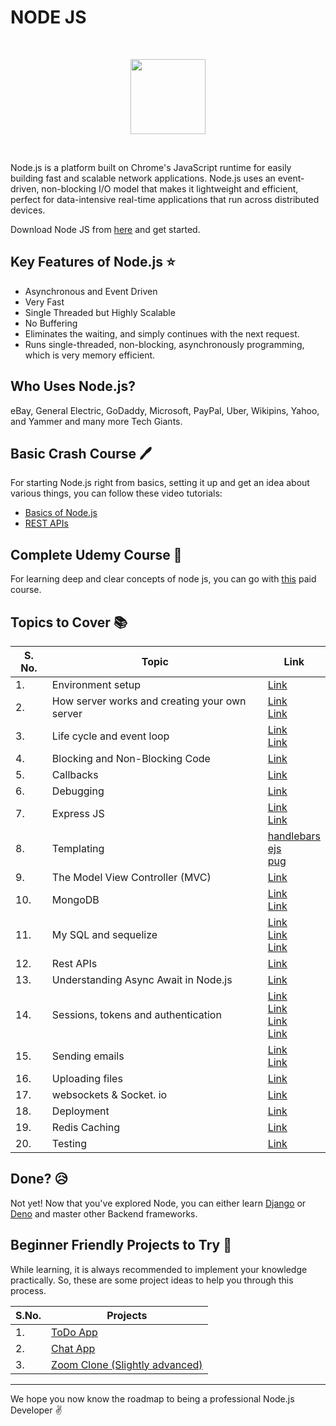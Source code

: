 # NODE JS

<br>
<p align="center"><img src="https://i.ibb.co/1mY7cN5/1200px-Node-js-logo-svg.png" height="120"></p>
<br>

Node.js is a platform built on Chrome's JavaScript runtime for easily building fast and scalable network applications. Node.js uses an event-driven, non-blocking I/O model that makes it lightweight and efficient, perfect for data-intensive real-time applications that run across distributed devices. 

Download Node JS from [here](https://nodejs.org/en/download/) and get started. 

## Key Features of Node.js :star:

* Asynchronous and Event Driven
* Very Fast
* Single Threaded but Highly Scalable
* No Buffering
* Eliminates the waiting, and simply continues with the next request. 
* Runs single-threaded, non-blocking, asynchronously programming, which is very memory efficient. 

## Who Uses Node.js?

eBay, General Electric, GoDaddy, Microsoft, PayPal, Uber, Wikipins, Yahoo, and Yammer and many more Tech Giants. 

## Basic Crash Course :pen:

For starting Node.js right from basics, setting it up and get an idea about various things, you can follow these video tutorials:

* [Basics of Node.js](https://www.youtube.com/watch?v=w-7RQ46RgxU&list=PL4cUxeGkcC9gcy9lrvMJ75z9maRw4byYp)
* [REST APIs](https://www.youtube.com/watch?v=0oXYLzuucwE&list=PL55RiY5tL51q4D-B63KBnygU6opNPFk_q)

## Complete Udemy Course :book:

For learning deep and clear concepts of node js, you can go with [this](https://www.udemy.com/course/the-complete-nodejs-developer-course-2/) paid course. 

## Topics to Cover :books:

| S. No. | Topic                                         | Link                                                                                                                                                                                                                                                           |
| ----- | --------------------------------------------- | -------------------------------------------------------------------------------------------------------------------------------------------------------------------------------------------------------------------------------------------------------------- |
| 1. | Environment setup                             | [Link](https://www.tutorialspoint.com/nodejs/nodejs_environment_setup.htm)                                                                                                                                                                                     |
| 2. | How server works and creating your own server | [Link](https://www.tutorialspoint.com/nodejs/nodejs_first_application.htm) <br> [Link](https://www.youtube.com/watch?v=YSyFSnisip0)                                                                                                                            |
| 3. | Life cycle and event loop                     | [Link](https://www.tutorialspoint.com/nodejs/nodejs_event_loop.htm) <br> [Link](https://www.youtube.com/watch?v=qZ_rLRsJ1tU)                                                                                                                                   |
| 4. | Blocking and Non-Blocking Code                | [Link](https://nodejs.org/en/docs/guides/dont-block-the-event-loop/)                                                                                                                                                                                           |
| 5. | Callbacks                                     | [Link](https://www.youtube.com/watch?v=ui4-OADfgIk)                                                                                                                                                                                                            |
| 6. | Debugging                                     | [Link](https://nodejs.org/en/docs/guides/debugging-getting-started/)                                                                                                                                                                                           |
| 7. | Express JS                                    | [Link](https://expressjs.com/en/starter/installing.html) <br> [Link](https://www.youtube.com/watch?v=L72fhGm1tfE)                                                                                                                                              |
| 8. | Templating                                    | [handlebars](https://handlebarsjs.com/)<br> [ejs](http://ejs.co/#docs) <br> [pug](https://pugjs.org/api/getting-started.html)                                                                                                                                  |
| 9. | The Model View Controller (MVC)               | [Link](https://developer.mozilla.org/en-US/docs/Glossary/MVC)                                                                                                                                                                                                  |
| 10. | MongoDB                                       | [Link](https://mongoosejs.com/docs/) <br> [Link](https://www.w3schools.com/nodejs/nodejs_mongodb.asp)                                                                                                                                                          |
| 11. | My SQL and sequelize                          | [Link](https://www.w3schools.com/sql/) <br> [Link](https://github.com/sidorares/node-mysql2) <br> [Link](http://docs.sequelizejs.com/)                                                                                                                         |
| 12. | Rest APIs                                     | [Link](https://www.youtube.com/watch?v=0oXYLzuucwE&list=PL55RiY5tL51q4D-B63KBnygU6opNPFk_q)                                                                                                                                                                    |
| 13. | Understanding Async Await in Node.js          | [Link](https://developer.mozilla.org/en-US/docs/Web/JavaScript/Reference/Statements/async_function)                                                                                                                                                            |
| 14. | Sessions, tokens and authentication           | [Link](https://www.quora.com/What-is-a-session-in-a-Web-Application) <br> [Link](https://developer.mozilla.org/en-US/docs/Web/HTTP/Cookies) <br> [Link](https://github.com/expressjs/session) <br> [Link](https://www.youtube.com/watch?v=7nafaH9SddU&t=1238s) |
| 15. | Sending emails                                | [Link](https://nodemailer.com/about/) <br> [Link](https://sendgrid.com/docs/)                                                                                                                                                                                  |
| 16. | Uploading files                               | [Link](https://www.youtube.com/watch?v=srPXMt1Q0nY)                                                                                                                                                                                                            |
| 17. | websockets & Socket. io                        | [Link](https://www.youtube.com/watch?v=jD7FnbI76Hg)                                                                                                                                                                                                            |
| 18. | Deployment                                    | [Link](https://devcenter.heroku.com/categories/reference)                                                                                                                                                                                                      |
| 19. | Redis Caching                                 | [Link](https://www.youtube.com/watch?v=oaJq1mQ3dFI)                                                                                                                                                                                                            |
| 20. | Testing                                       | [Link](https://www.youtube.com/watch?v=Bs68k6xfR3E)                                                                                                                                                                                                            |


## Done? :disappointed_relieved:
Not yet! Now that you've explored Node, you can either learn [Django](./DJANGO.md) or [Deno](./DENO.md) and master other Backend frameworks.

## Beginner Friendly Projects to Try :star_struck:

While learning, it is always recommended to implement your knowledge practically. So, these are some project ideas to help you through this process.

|S.No.|Projects|
|----|-----|
|1.|[ToDo App](https://www.youtube.com/playlist?list=PLVRD5onwuyGAH2ZUquy5OkexxByzGUZ0G)|
|2.|[Chat App](https://www.youtube.com/watch?v=jD7FnbI76Hg)|
|3.|[Zoom Clone (Slightly advanced)](https://www.youtube.com/watch?v=ZVznzY7EjuY)|



<hr>

We hope you now know the roadmap to being a professional Node.js Developer :v: